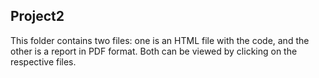 ## Project2
This folder contains two files: one is an HTML file with the code, and the other is a report in PDF format. Both can be viewed by clicking on the respective files.
